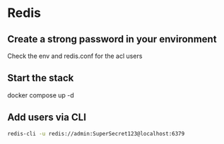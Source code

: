 # Redis

## Create a strong password in your environment

Check the env and redis.conf for the acl users

## Start the stack

docker compose up -d

## Add users via CLI

```bash
redis-cli -u redis://admin:SuperSecret123@localhost:6379

```
